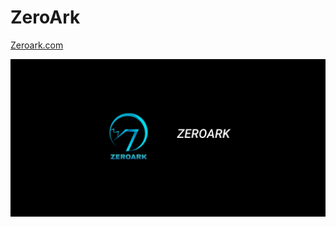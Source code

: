 # ZeroArk

[Zeroark.com](https://zeroark.com/)


![Zeroark img](https://github.com/zeroarkmain/zeroark-website/blob/master/zeroark.png)
